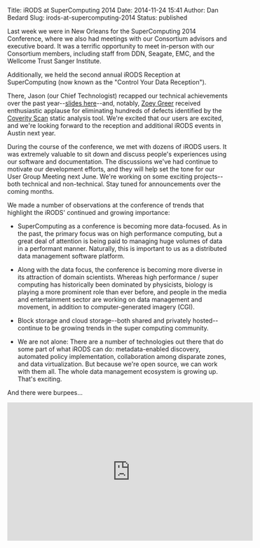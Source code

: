 Title: iRODS at SuperComputing 2014
Date: 2014-11-24 15:41
Author: Dan Bedard
Slug: irods-at-supercomputing-2014
Status: published

Last week we were in New Orleans for the SuperComputing 2014 Conference,
where we also had meetings with our Consortium advisors and executive
board. It was a terrific opportunity to meet in-person with our
Consortium members, including staff from DDN, Seagate, EMC, and the
Wellcome Trust Sanger Institute.

Additionally, we held the second annual iRODS Reception at
SuperComputing (now known as the "Control Your Data Reception").  
<!--more-->  
There, Jason (our Chief Technologist) recapped our technical
achievements over the past year--[slides
here](http://presentations.irods.org/SC14/SC14.html "SC14 Technical Recap")--and,
notably, [Zoey Greer](http://irods.org/about/who-we-are/#pre-Zoey)
received enthusiastic applause for eliminating hundreds of defects
identified by the [Coverity
Scan](https://scan.coverity.com/projects/2605) static analysis tool.
We're excited that our users are excited, and we're looking forward to
the reception and additional iRODS events in Austin next year.

During the course of the conference, we met with dozens of iRODS users.
It was extremely valuable to sit down and discuss people's experiences
using our software and documentation. The discussions we've had continue
to motivate our development efforts, and they will help set the tone for
our User Group Meeting next June. We're working on some exciting
projects--both technical and non-technical. Stay tuned for announcements
over the coming months.

We made a number of observations at the conference of trends that
highlight the iRODS' continued and growing importance:

-   SuperComputing as a conference is becoming more data-focused. As in
    the past, the primary focus was on high performance computing, but a
    great deal of attention is being paid to managing huge volumes of
    data in a performant manner. Naturally, this is important to us as a
    distributed data management software platform.  
      
     
     
-   Along with the data focus, the conference is becoming more diverse
    in its attraction of domain scientists. Whereas high performance /
    super computing has historically been dominated by physicists,
    biology is playing a more prominent role than ever before, and
    people in the media and entertainment sector are working on data
    management and movement, in addition to computer-generated imagery
    (CGI).  
      
     
     
-   Block storage and cloud storage--both shared and privately
    hosted--continue to be growing trends in the super computing
    community.  
      
     
     
-   We are not alone: There are a number of technologies out there that
    do some part of what iRODS can do: metadata-enabled discovery,
    automated policy implementation, collaboration among disparate
    zones, and data virtualization. But because we're open source, we
    can work with them all. The whole data management ecosystem is
    growing up. That's exciting.

And there were burpees...  

<iframe width="560" height="315" src="http://www.youtube.com/embed/vgRemZswVGA" frameborder="0" allowfullscreen></iframe>
